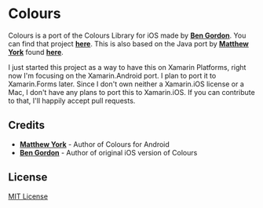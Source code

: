 Colours
================

Colours is a port of the Colours Library for iOS made by [**Ben Gordon**](https://github.com/bennyguitar). You can find that project [**here**](https://github.com/bennyguitar/Colours). 
This is also based on the Java port by [**Matthew York**](https://github.com/MatthewYork) found [**here**](https://github.com/MatthewYork/Colours).

I just started this project as a way to have this on Xamarin Platforms, right now I'm focusing on the Xamarin.Android port. I plan to port it to Xamarin.Forms later. Since I don't own neither a Xamarin.iOS license or a Mac, I don't have any plans to port this to Xamarin.iOS. If you can contribute to that, I'll happily accept pull requests.

## Credits

* [**Matthew York**](https://github.com/MatthewYork) - Author of Colours for Android 
* [**Ben Gordon**](https://github.com/bennyguitar) - Author of original iOS version of Colours

## License
[MIT License](https://github.com/akamud/Colours/blob/master/LICENSE)
